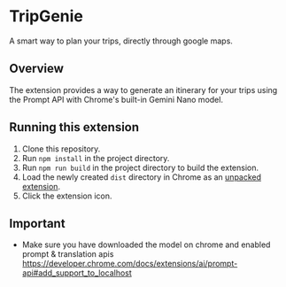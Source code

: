 # TripGenie 

A smart way to plan your trips, directly through google maps.

## Overview

The extension provides a way to generate an itinerary for your trips using the Prompt API with Chrome's built-in Gemini Nano model.

## Running this extension

1. Clone this repository.
1. Run `npm install` in the project directory.
1. Run `npm run build` in the project directory to build the extension.
1. Load the newly created `dist` directory in Chrome as an [unpacked extension](https://developer.chrome.com/docs/extensions/get-started/tutorial/hello-world#load-unpacked).
1. Click the extension icon.

## Important
- Make sure you have downloaded the model on chrome and enabled prompt & translation apis https://developer.chrome.com/docs/extensions/ai/prompt-api#add_support_to_localhost
